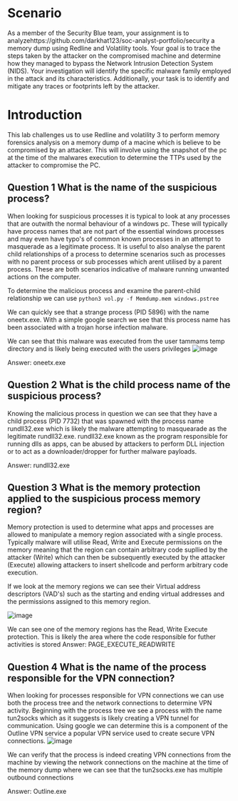 # Scenario
As a member of the Security Blue team, your assignment is to analyzehttps://github.com/darkhat123/soc-analyst-portfolio/security a memory dump using Redline and Volatility tools. Your goal is to trace the steps taken by the attacker on the compromised machine and determine how they managed to bypass the Network Intrusion Detection System (NIDS). Your investigation will identify the specific malware family employed in the attack and its characteristics. Additionally, your task is to identify and mitigate any traces or footprints left by the attacker.

# Introduction
This lab challenges us to use Redline and volatility 3 to perform memory forensics analysis on a memory dump of a macine which is believe to be compromised by an attacker. This will involve using the snapshot of the pc at the time of
the malwares execution to determine the TTPs used by the attacker to compromise the PC.

## Question 1 What is the name of the suspicious process?
When looking for suspicious processes it is typical to look at any processes that are outwith the normal behaviour of a windows pc. These will typically have process names that are not part of the essential windows processes and may even have typo's of common known processes in an attempt to masquerade as a legitimate process. It is useful to also analyse the parent child relationships of a process to determine scenarios such as processes with no parent process or sub processes which arent utilised by a parent process. These are both scenarios indicative of malware running unwanted actions on the computer.

To determine the malicious process and examine the parent-child relationship we can use `python3 vol.py -f Memdump.mem windows.pstree`

We can quickly see that a strange process (PID 5896) with the name oneetx.exe. With a simple google search we see that this process name has been associated with a trojan 
horse infection malware.

We can see that this malware was executed from the user tammams temp directory and is likely being executed with the users privileges
![image](https://github.com/user-attachments/assets/b0b2572e-14af-490b-8887-1c4068db6a4b)

Answer: oneetx.exe


## Question 2 What is the child process name of the suspicious process?
Knowing the malicious process in question we can see that they have a child process (PID 7732) that was spawned with the process name rundll32.exe which is likely
the malware attempting to masquearade as the legitimate rundll32.exe. rundll32.exe known as the program responsible for running dlls as apps, can be abused by attackers to perform DLL injection or to act as a downloader/dropper for further malware payloads.

Answer: rundll32.exe

## Question 3 What is the memory protection applied to the suspicious process memory region?
Memory protection is used to determine what apps and processes are allowed to manipulate a memory region associated with a single process. Typically malware will utilise Read, Write and Execute permissions on the memory meaning that the region can contain arbitrary code supllied by the attacker (Write) which can then be subsequently executed by the attacker (Execute) allowing attackers to insert shellcode and perform arbitrary code execution.

If we look at the memory regions we can see their Virtual address descriptors (VAD's) such as the starting and ending virtual addresses and the permissions assigned to this memory region.

![image](https://github.com/user-attachments/assets/65df57e6-afea-4394-be39-70df8d814f6f)

We can see one of the memory regions has the Read, Write Execute protection. This is likely the area where the code responsible for futher activities is stored
Answer: PAGE_EXECUTE_READWRITE


## Question 4 What is the name of the process responsible for the VPN connection?
When looking for processes responsible for VPN connections we can use both the process tree and the network connections to determine VPN activity. Beginning with the process tree we see a process with the name tun2socks which as it suggests is likely creating a VPN tunnel for communication. Using google we can determine this is a component of the Outline VPN service a popular VPN service used to create secure VPN connections.
![image](https://github.com/user-attachments/assets/ca2f96b3-615e-43b1-b72b-444df7d08e52)


We can verify that the process is indeed creating VPN connections from the machine by viewing the network connections on the machine at the time of the memory dump
where we can see that the tun2socks.exe has multiple outbound connections 

Answer: Outline.exe

